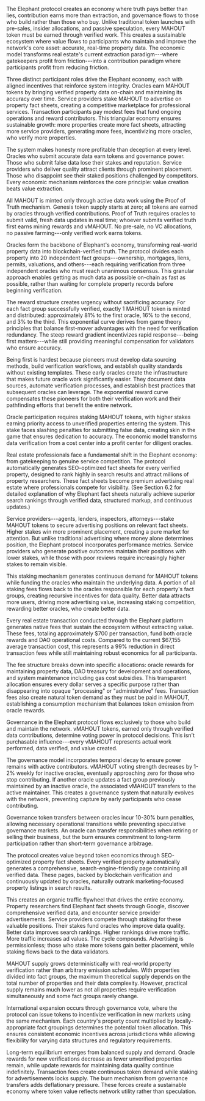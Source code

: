 
The Elephant protocol creates an economy where truth pays better than lies,
contribution earns more than extraction, and governance flows to those who build
rather than those who buy. Unlike traditional token launches with pre-sales,
insider allocations, and passive speculation, every MAHOUT token must be earned
through verified work. This creates a sustainable ecosystem where value flows to
participants who maintain and improve the network's core asset: accurate,
real-time property data. The economic model transforms real estate's current
extraction paradigm---where gatekeepers profit from friction---into a
contribution paradigm where participants profit from reducing friction.


Three distinct participant roles drive the Elephant economy, each with aligned
incentives that reinforce system integrity. Oracles earn MAHOUT tokens by
bringing verified property data on-chain and maintaining its accuracy over time.
Service providers stake MAHOUT to advertise on property fact sheets, creating a
competitive marketplace for professional services. Transaction participants pay
modest fees that fund ongoing operations and reward contributors. This
triangular economy ensures sustainable growth: more properties create more fact
sheets, attracting more service providers, generating more fees, incentivizing
more oracles, who verify more properties.

The system makes honesty more profitable than deception at every level. Oracles
who submit accurate data earn tokens and governance power. Those who submit
false data lose their stakes and reputation. Service providers who deliver
quality attract clients through prominent placement. Those who disappoint see
their staked positions challenged by competitors. Every economic mechanism
reinforces the core principle: value creation beats value extraction.

All MAHOUT is minted only through active data work using the Proof of Truth
mechanism. Genesis token supply starts at zero; all tokens are earned by oracles
through verified contributions. Proof of Truth requires oracles to submit valid,
fresh data updates in real time; whoever submits verified truth first earns
mining rewards and vMAHOUT. No pre-sale, no VC allocations, no passive
farming---only verified work earns tokens.


Oracles form the backbone of Elephant's economy, transforming real-world
property data into blockchain-verified truth. The protocol divides each property
into 20 independent fact groups---ownership, mortgages, liens, permits,
valuations, and others---each requiring verification from three independent
oracles who must reach unanimous consensus. This granular approach enables
getting as much data as possible on-chain as fast as possible, rather than
waiting for complete property records before beginning verification.

The reward structure creates urgency without sacrificing accuracy. For each fact
group successfully verified, exactly 1 MAHOUT token is minted and distributed:
approximately 81% to the first oracle, 16% to the second, and 3% to the third.
This exponential curve derives from game theory principles that balance
first-mover advantages with the need for verification redundancy. The steep
reward gradient incentivizes rapid response---being first matters---while still
providing meaningful compensation for validators who ensure accuracy.

Being first is hardest because pioneers must develop data sourcing methods,
build verification workflows, and establish quality standards without existing
templates. These early oracles create the infrastructure that makes future
oracle work significantly easier. They document data sources, automate
verification processes, and establish best practices that subsequent oracles can
leverage. The exponential reward curve compensates these pioneers for both their
verification work and their pathfinding efforts that benefit the entire network.

Oracle participation requires staking MAHOUT tokens, with higher stakes earning
priority access to unverified properties entering the system. This stake faces
slashing penalties for submitting false data, creating skin in the game that
ensures dedication to accuracy. The economic model transforms data verification
from a cost center into a profit center for diligent oracles.


Real estate professionals face a fundamental shift in the Elephant economy: from
gatekeeping to genuine service competition. The protocol automatically generates
SEO-optimized fact sheets for every verified property, designed to rank highly
in search results and attract millions of property researchers. These fact
sheets become premium advertising real estate where professionals compete for
visibility. (See Section 6.2 for detailed explanation of why Elephant fact
sheets naturally achieve superior search rankings through verified data,
structured markup, and continuous updates.)

Service providers---agents, lenders, inspectors, attorneys---stake MAHOUT tokens
to secure advertising positions on relevant fact sheets. Higher stakes win more
prominent placement, creating a pure market for attention. But unlike
traditional advertising where money alone determines position, the Elephant
protocol incorporates performance metrics. Service providers who generate
positive outcomes maintain their positions with lower stakes, while those with
poor reviews require increasingly higher stakes to remain visible.

This staking mechanism generates continuous demand for MAHOUT tokens while
funding the oracles who maintain the underlying data. A portion of all staking
fees flows back to the oracles responsible for each property's fact groups,
creating recursive incentives for data quality. Better data attracts more users,
driving more advertising value, increasing staking competition, rewarding better
oracles, who create better data.


Every real estate transaction conducted through the Elephant platform generates
native fees that sustain the ecosystem without extracting value. These fees,
totaling approximately \$700 per transaction, fund both oracle rewards and DAO
operational costs. Compared to the current \$67,155 average transaction cost,
this represents a 99% reduction in direct transaction fees while still
maintaining robust economics for all participants.

The fee structure breaks down into specific allocations: oracle rewards for
maintaining property data, DAO treasury for development and operations, and
system maintenance including gas cost subsidies. This transparent allocation
ensures every dollar serves a specific purpose rather than disappearing into
opaque \"processing\" or \"administrative\" fees. Transaction fees also create
natural token demand as they must be paid in MAHOUT, establishing a consumption
mechanism that balances token emission from oracle rewards.


Governance in the Elephant protocol flows exclusively to those who build and
maintain the network. vMAHOUT tokens, earned only through verified data
contributions, determine voting power in protocol decisions. This isn't
purchasable influence---every vMAHOUT represents actual work performed, data
verified, and value created.

The governance model incorporates temporal decay to ensure power remains with
active contributors. vMAHOUT voting strength decreases by 1-2% weekly for
inactive oracles, eventually approaching zero for those who stop contributing.
If another oracle updates a fact group previously maintained by an inactive
oracle, the associated vMAHOUT transfers to the active maintainer. This creates
a governance system that naturally evolves with the network, preventing capture
by early participants who cease contributing.

Governance token transfers between oracles incur 10-30% burn penalties, allowing
necessary operational transitions while preventing speculative governance
markets. An oracle can transfer responsibilities when retiring or selling their
business, but the burn ensures commitment to long-term participation rather than
short-term governance arbitrage.


The protocol creates value beyond token economics through SEO-optimized property
fact sheets. Every verified property automatically generates a comprehensive,
search-engine-friendly page containing all verified data. These pages, backed by
blockchain verification and continuously updated by oracles, naturally outrank
marketing-focused property listings in search results.

This creates an organic traffic flywheel that drives the entire economy.
Property researchers find Elephant fact sheets through Google, discover
comprehensive verified data, and encounter service provider advertisements.
Service providers compete through staking for these valuable positions. Their
stakes fund oracles who improve data quality. Better data improves search
rankings. Higher rankings drive more traffic. More traffic increases ad values.
The cycle compounds. Advertising is permissionless; those who stake more tokens
gain better placement, while staking flows back to the data validators.


MAHOUT supply grows deterministically with real-world property verification
rather than arbitrary emission schedules. With properties divided into fact
groups, the maximum theoretical supply depends on the total number of properties
and their data complexity. However, practical supply remains much lower as not
all properties require verification simultaneously and some fact groups rarely
change.

International expansion occurs through governance vote, where the protocol can
issue tokens to incentivize verification in new markets using the same
mechanism. Each country's property count multiplied by locally-appropriate fact
groupings determines the potential token allocation. This ensures consistent
economic incentives across jurisdictions while allowing flexibility for varying
data structures and regulatory requirements.

Long-term equilibrium emerges from balanced supply and demand. Oracle rewards
for new verifications decrease as fewer unverified properties remain, while
update rewards for maintaining data quality continue indefinitely. Transaction
fees create continuous token demand while staking for advertisements locks
supply. The burn mechanism from governance transfers adds deflationary pressure.
These forces create a sustainable economy where token value reflects network
utility rather than speculation.
